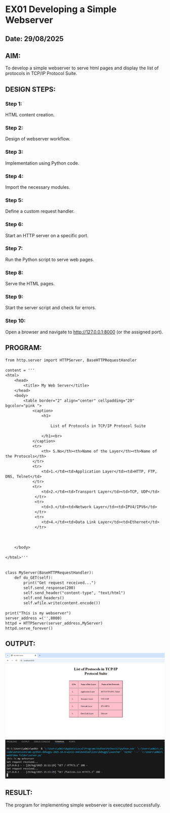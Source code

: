 # EX01 Developing a Simple Webserver
## Date: 29/08/2025

## AIM:
To develop a simple webserver to serve html pages and display the list of protocols in TCP/IP Protocol Suite.

## DESIGN STEPS:
### Step 1: 
HTML content creation.

### Step 2:
Design of webserver workflow.

### Step 3:
Implementation using Python code.

### Step 4:
Import the necessary modules.

### Step 5:
Define a custom request handler.

### Step 6:
Start an HTTP server on a specific port.

### Step 7:
Run the Python script to serve web pages.

### Step 8:
Serve the HTML pages.

### Step 9:
Start the server script and check for errors.

### Step 10:
Open a browser and navigate to http://127.0.0.1:8000 (or the assigned port).

## PROGRAM:
```
from http.server import HTTPServer, BaseHTTPRequestHandler

content = '''
<html>
    <head> 
        <title> My Web Server</title>
    </head>
    <body> 
        <table border="2" align="center" cellpadding="20" bgcolor="pink ">
            <caption> 
                <h1> 
                
                    List of Protocols in TCP/IP Protocol Suite
                   
                </h1><br>
            </caption>
            <tr>
                <th> S.No</th><th>Name of the Layer</th><th>Name of the Protocols</th>
            </tr>
            <tr>
                <td>1.</td><td>Application Layer</td><td>HTTP, FTP, DNS, Telnet</td>
            </tr>
            <tr>
                <td>2.</td><td>Transport Layer</td><td>TCP, UDP</td>         
             </tr>
             <tr>
                <td>3.</td><td>Network Layer</td><td>IPV4/IPV6</td>
             </tr>
             <tr>
                <td>4.</td><td>Data Link Layer</td><td>Ethernet</td>
             </tr>
              
            
        
    </body>
    
</html>'''


class MyServer(BaseHTTPRequestHandler):
    def do_GET(self):
        print("Get request received...")
        self.send_response(200) 
        self.send_header("content-type", "text/html")       
        self.end_headers()
        self.wfile.write(content.encode())

print("This is my webserver") 
server_address =('',8000)
httpd = HTTPServer(server_address,MyServer)
httpd.serve_forever()

```


## OUTPUT:
![alt text](<Screenshot 2025-08-29 091338.png>)

![alt text](<WhatsApp Image 2025-09-01 at 09.06.48_dbc5cec7.jpg>)

## RESULT:
The program for implementing simple webserver is executed successfully.
